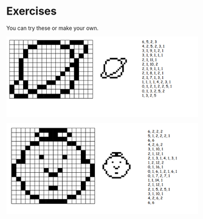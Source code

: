 # Exercises

You can try these or make your own.  

![Draw a planet](./img/planet.png)

![Baby Face](./img/head.png)